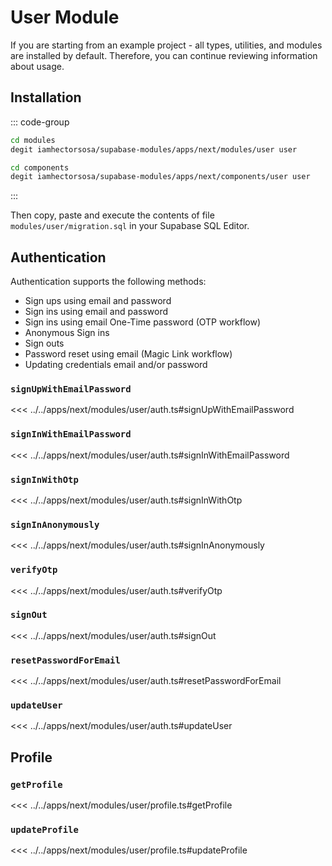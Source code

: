 # User Module

If you are starting from an example project - all types, utilities, and modules are installed by default. Therefore, you can continue reviewing information about usage.

## Installation

::: code-group

```bash [Install module]
cd modules
degit iamhectorsosa/supabase-modules/apps/next/modules/user user
```

```bash [Install components]
cd components
degit iamhectorsosa/supabase-modules/apps/next/components/user user
```

:::

Then copy, paste and execute the contents of file `modules/user/migration.sql` in your Supabase SQL Editor.

## Authentication

Authentication supports the following methods:

- Sign ups using email and password
- Sign ins using email and password
- Sign ins using email One-Time password (OTP workflow)
- Anonymous Sign ins
- Sign outs
- Password reset using email (Magic Link workflow)
- Updating credentials email and/or password

### `signUpWithEmailPassword`

<<< ../../apps/next/modules/user/auth.ts#signUpWithEmailPassword

### `signInWithEmailPassword`

<<< ../../apps/next/modules/user/auth.ts#signInWithEmailPassword

### `signInWithOtp`

<<< ../../apps/next/modules/user/auth.ts#signInWithOtp

### `signInAnonymously`

<<< ../../apps/next/modules/user/auth.ts#signInAnonymously

### `verifyOtp`

<<< ../../apps/next/modules/user/auth.ts#verifyOtp

### `signOut`

<<< ../../apps/next/modules/user/auth.ts#signOut

### `resetPasswordForEmail`

<<< ../../apps/next/modules/user/auth.ts#resetPasswordForEmail

### `updateUser`

<<< ../../apps/next/modules/user/auth.ts#updateUser

## Profile

### `getProfile`

<<< ../../apps/next/modules/user/profile.ts#getProfile

### `updateProfile`

<<< ../../apps/next/modules/user/profile.ts#updateProfile
